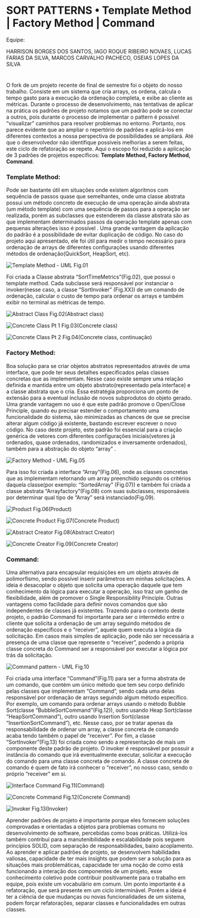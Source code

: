 # SORT PATTERNS • Template Method | Factory Method | Command
Equipe: 

HARRISON BORGES DOS SANTOS,
IAGO ROQUE RIBEIRO NOVAES,
LUCAS FARIAS DA SILVA,
MARCOS CARVALHO PACHECO,
OSEIAS LOPES DA SILVA 
#
O fork de um projeto recente de final de semestre foi o objeto do nosso trabalho. Consiste em um sistema que cria arrays, os ordena, calcula o tempo gasto para a execução da ordenação completa, e exibe ao cliente as métricas. 
Durante o processo de desenvolvimento, nas tentativas de aplicar na prática os padrões de projeto notamos que um padrão pode se conectar a outros, pois durante o processo de implementar o pattern é possível “visualizar” caminhos para resolver problemas no entorno. 
Portanto, nos parece evidente que ao ampliar o repertório de padrões e aplicá-los em diferentes contextos a nossa perspectiva de possibilidades se ampliará. Até que o desenvolvedor não identifique possíveis melhorias a serem feitas, este ciclo de refatoração se repete. 
Aqui o escopo foi reduzido a aplicação de 3 padrões de projetos específicos: **Template Method, Factory Method, Command**.


### Template Method:

Pode ser bastante útil em situações onde existem algoritmos com sequência de passos quase que semelhantes, onde uma classe abstrata possui um método concreto de execução de uma operação ainda abstrata (um método template) com uma sequência de passos para a operação ser realizada, porém as subclasses que estenderem da classe abstrata são as que implementam determinados passos da operação template apenas com pequenas alterações isso é possível . Uma grande vantagem da aplicação do padrão é a possibilidade de evitar duplicação de código.
No caso do projeto aqui apresentado, ele foi útil para medir o tempo necessário para ordenação de arrays de diferentes configurações usando diferentes métodos de ordenação(QuickSort, HeapSort, etc).

![Template Method - UML](https://github.com/mcpmarcos/sort-patterns/assets/95505514/d0fb3ab1-7e87-4f4f-99ee-ca58306144b5)
 Fig.01


Foi criada a Classe abstrata “SortTimeMetrics”(Fig.02), que possui o template method. Cada subclasse será responsável por instanciar o invoker(nesse caso, a classe “SortInvoker” (Fig.XX)) de um comando de ordenação, calcular o custo de tempo para ordenar os arrays e também exibir no terminal as métricas de tempo.

![Abstract Class](https://github.com/mcpmarcos/sort-patterns/assets/95505514/31eb7b31-90f7-4fb6-8c96-43d4fd8bf1df)
Fig.02(Abstract class)

![Concrete Class Pt 1](https://github.com/mcpmarcos/sort-patterns/assets/95505514/500822e6-69ba-4f2f-a87e-4e2cfd45c9eb)
Fig.03(Concrete class)

![Concrete Class Pt 2 ](https://github.com/mcpmarcos/sort-patterns/assets/95505514/711514f4-bdd2-4a56-8830-097e7ada68d2)
Fig.04(Concrete class, continuação)


### Factory Method:

Boa solução para se criar objetos abstratos representados através de uma interface, que pode ter seus detalhes especificados pelas classes concretas que as implementam. Nesse caso existe sempre uma relação definida e mantida entre um objeto abstrato(representado pela interface) e a classe abstrata que o cria. Essa estratégia proporciona um ponto de extensão para a eventual inclusão de novos subprodutos do  objeto gerado. 
Uma grande vantagem no uso é que este padrão promove o Open/Close Principle, quando eu precisar estender o comportamento uma funcionalidade do sistema, são minimizadas as chances de que se precise alterar algum código já existente, bastando escrever escrever o novo código.
No caso deste projeto, este padrão foi essencial para a criação genérica de vetores com diferentes configurações iniciais(vetores já ordenados, quase ordenados, randomizados e inversamente ordenados), também para a abstração do objeto “array” .

![Factory Method - UML](https://github.com/mcpmarcos/sort-patterns/assets/95505514/8f99bc7f-7ced-4412-8065-39147733c97b)
Fig.05
 
Para isso foi criada a interface “Array”(Fig.06), onde as classes concretas que as implementam retornando um array preenchido segundo os critérios daquela classe(por exemplo: “SortedArray” (Fig.07)) e também foi criada a classe abstrata “Arrayfactory”(Fig.08) com suas subclasses, responsáveis por determinar qual tipo de “Array” será instanciado(Fig.09).

![Product](https://github.com/mcpmarcos/sort-patterns/assets/95505514/1a0b4a88-56fd-4b59-b1bc-59c830b9737f)
Fig.06(Product)

![Concrete Product](https://github.com/mcpmarcos/sort-patterns/assets/95505514/bf680239-16f9-4686-a45f-b62c499e5078)
Fig.07(Concrete Product)

![Abstract Creator](https://github.com/mcpmarcos/sort-patterns/assets/95505514/c6696eae-f778-4151-9743-4fd17fef6dde)
Fig.08(Abstract Creator)

![Concrete Creator](https://github.com/mcpmarcos/sort-patterns/assets/95505514/cbbb7394-3b4d-428e-88a1-46c35312fa43)
Fig.09(Concrete Creator)


### Command:

Uma alternativa para encapsular requisições em um objeto através de polimorfismo, sendo possível inserir parâmetros em minhas solicitações.  A ideia é desacoplar  o objeto que solicita uma operação daquele que tem conhecimento da lógica para executar a operação, isso traz um ganho de flexibilidade, além de promover o Single Responsibility Principle. Outras vantagens como facilidade para definir novos comandos que são independentes de classes já existentes.
Trazendo para o contexto deste projeto, o padrão Command foi importante para ser o intermédio entre o cliente que solicita a ordenação de um array seguindo métodos de ordenação específicos e o “receiver”, aquele quem executa a lógica da solicitação. Em casos mais simples de aplicação, pode não ser necessária a presença de uma classe que represente o “receiver”, podendo a própria classe concreta do Command ser a responsável por executar a lógica por trás da solicitação.

![Command pattern - UML](https://github.com/mcpmarcos/sort-patterns/assets/95505514/fe9f4fce-0cef-4799-b965-bf7f7227885c)
Fig.10

Foi criada uma interface “Command”(Fig.11) para ser a forma abstrata de um comando, que contém um único método que tem seu corpo definido pelas classes que implementam “Command”, sendo cada uma delas responsável por  ordenação de arrays seguindo algum método específico. 
 Por exemplo, um comando para ordenar arrays usando o método Bubble Sort(classe “BubbleSortCommand”(Fig.12)), outro usando Heap Sort(classe “HeapSortCommand”), outro usando Insertion Sort(classe “InsertionSortCommand”), etc. 
Nesse caso, por se tratar apenas da responsabilidade de ordenar um array, a classe concreta de comando acaba tendo também o papel de “receiver”.  Por fim, a classe “SortInvoker”(Fig.13) foi criada como sendo a representação de mais um componente deste padrão de projeto. O invoker é responsável por possuir a instância do comando que irá eventualmente executar, solicitar a execução do comando para uma classe concreta de comando. A classe concreta de comando é quem de fato  irá conhecer o “receiver”, no nosso caso, sendo o próprio “receiver” em si. 

![Interface Command](https://github.com/mcpmarcos/sort-patterns/assets/95505514/b23ee7cb-a3b8-43b0-b103-69605235506f)
Fig.11(Command)

![Concrete Command](https://github.com/mcpmarcos/sort-patterns/assets/95505514/77a089b8-6298-4589-b278-7fc0729491a4)
Fig.12(Concrete Command)

![Invoker](https://github.com/mcpmarcos/sort-patterns/assets/95505514/9453aaa3-b097-473d-a992-42f398c889a4)
Fig.13(Invoker)

Aprender padrões de projeto é importante porque eles fornecem soluções comprovadas e orientadas a objetos para problemas comuns no desenvolvimento de software, percebidas como boas práticas. Utilizá-los também contribui para a manutenibilidade e escalabilidade pois seguem princípios SOLID, com separação de responsabilidades, baixo acoplamento. 
Ao aprender e aplicar padrões de projeto, se desenvolvem habilidades valiosas, capacidade de ter mais insights que podem ser a solução para as situações mais problemáticas, capacidade ter uma noção de como está funcionando a interação dos componentes de um projeto, esse conhecimento coletivo pode contribuir positivamente para o trabalho em equipe, pois existe um vocabulário em comum. 
Um ponto importante é a refatoração, que será presente em um ciclo interminável. Porém a ideia é ter a ciência de que mudanças ou  novas funcionalidades  de um sistema, podem forçar refatorações, separar classes e funcionalidades em outras classes.
